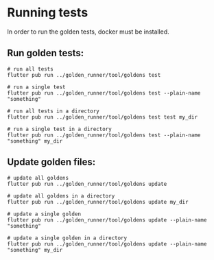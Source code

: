 # Running tests

In order to run the golden tests, docker must be installed.

## Run golden tests:

```
# run all tests
flutter pub run ../golden_runner/tool/goldens test

# run a single test
flutter pub run ../golden_runner/tool/goldens test --plain-name "something"

# run all tests in a directory
flutter pub run ../golden_runner/tool/goldens test test my_dir

# run a single test in a directory
flutter pub run ../golden_runner/tool/goldens test --plain-name "something" my_dir
```

## Update golden files:

```
# update all goldens
flutter pub run ../golden_runner/tool/goldens update

# update all goldens in a directory
flutter pub run ../golden_runner/tool/goldens update my_dir

# update a single golden
flutter pub run ../golden_runner/tool/goldens update --plain-name "something"

# update a single golden in a directory
flutter pub run ../golden_runner/tool/goldens update --plain-name "something" my_dir
```

